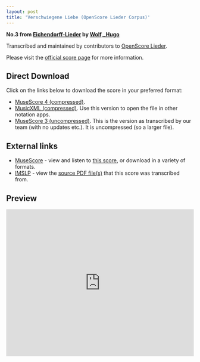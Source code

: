 ```yaml
---
layout: post
title: 'Verschwiegene Liebe (OpenScore Lieder Corpus)'
---
```


__No.3 from [Eichendorff-Lieder](https://fourscoreandmore.org/openscore/lieder/Wolf%2C_Hugo/Eichendorff-Lieder/) by [Wolf,_Hugo](https://fourscoreandmore.org/openscore/lieder/Wolf%2C_Hugo)__

Transcribed and maintained by contributors to [OpenScore Lieder].

Please visit the [official score page] for more information.

[official score page]: https://musescore.com/openscore-lieder-corpus/scores/4946077
[OpenScore Lieder]: https://musescore.com/openscore-lieder-corpus

## Direct Download

Click on the links below to download the score in your preferred format:
- [MuseScore 4 (compressed)](https://fourscoreandmore.org/openscore/lieder/Wolf%2C_Hugo/Eichendorff-Lieder/03_Verschwiegene_Liebe.mscz).
- [MusicXML (compressed)](https://fourscoreandmore.org/openscore/lieder/Wolf%2C_Hugo/Eichendorff-Lieder/03_Verschwiegene_Liebe.mxl). Use this version to open the file in other notation apps.
- [MuseScore 3 (uncompressed)](https://raw.githubusercontent.com/OpenScore/Lieder/refs/heads/main/scores/Wolf%2C_Hugo/Eichendorff-Lieder/03_Verschwiegene_Liebe/lc4946077.mscx). This is the version as transcribed by our team (with no updates etc.). It is uncompressed (so a larger file).

## External links

- [MuseScore] - view and listen to [this score][MuseScore], or download in a variety of formats.
- [IMSLP] - view the [source PDF file(s)][IMSLP] that this score was transcribed from.

[MuseScore]: https://musescore.com/score/4946077
[IMSLP]: https://imslp.org/wiki/Special:ReverseLookup/23172

## Preview

<iframe width="100%" height="394" src="https://musescore.com/openscore-lieder-corpus/scores/4946077/embed" frameborder="0" allowfullscreen allow="autoplay; fullscreen"></iframe>

